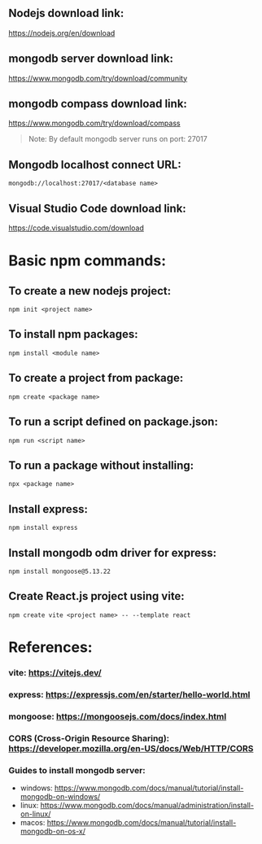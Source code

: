 ## Nodejs download link:

https://nodejs.org/en/download

## mongodb server download link:

https://www.mongodb.com/try/download/community

## mongodb compass download link:

https://www.mongodb.com/try/download/compass

> Note: By default mongodb server runs on port: 27017

## Mongodb localhost connect URL:

`mongodb://localhost:27017/<database name>`


## Visual Studio Code download link:
https://code.visualstudio.com/download


# Basic npm commands:

## To create a new nodejs project:
`npm init <project name>`

## To install npm packages:
`npm install <module name>`

## To create a project from package:
`npm create <package name>`

## To run a script defined on package.json:
`npm run <script name>`

## To run a package without installing:
`npx <package name>`

## Install express:
`npm install express`

## Install mongodb odm driver for express:
`npm install mongoose@5.13.22`


## Create React.js project using vite:
`npm create vite <project name> -- --template react`


# References:

### vite: https://vitejs.dev/
### express: https://expressjs.com/en/starter/hello-world.html
### mongoose: https://mongoosejs.com/docs/index.html
### CORS (Cross-Origin Resource Sharing): https://developer.mozilla.org/en-US/docs/Web/HTTP/CORS
### Guides to install mongodb server:
- windows: https://www.mongodb.com/docs/manual/tutorial/install-mongodb-on-windows/
- linux: https://www.mongodb.com/docs/manual/administration/install-on-linux/
- macos: https://www.mongodb.com/docs/manual/tutorial/install-mongodb-on-os-x/
